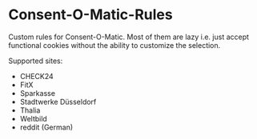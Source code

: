 # Consent-O-Matic-Rules
Custom rules for Consent-O-Matic. Most of them are lazy i.e. just accept functional cookies without the ability to customize the selection.

Supported sites:
* CHECK24
* FitX
* Sparkasse
* Stadtwerke Düsseldorf
* Thalia
* Weltbild
* reddit (German)
